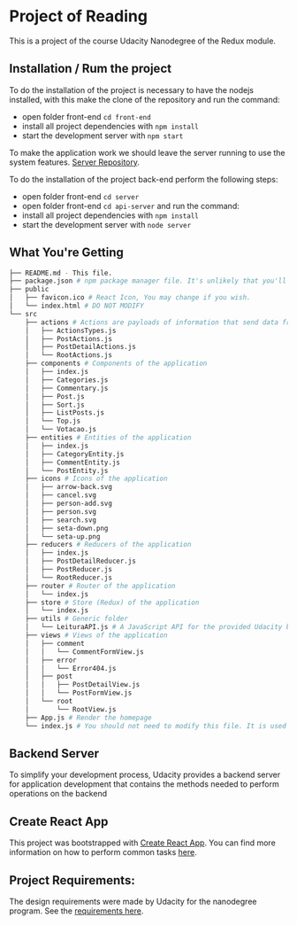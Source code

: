 # Project of Reading

This is a project of the course Udacity Nanodegree of the Redux module.

## Installation / Rum the project

To do the installation of the project is necessary to have the nodejs installed, with this make the clone of the repository and run the command:

* open folder front-end `cd front-end`
* install all project dependencies with `npm install`
* start the development server with `npm start`

To make the application work we should leave the server running to use the system features. <a href="https://github.com/alannunes90/react-Leitura-Nanodegree/tree/master/server">Server Repository</a>.

To do the installation of the project back-end perform the following steps:

* open folder front-end `cd server`
* open folder front-end `cd api-server` and run the command:
* install all project dependencies with `npm install`
* start the development server with `node server`

## What You're Getting
```bash
├── README.md - This file.
├── package.json # npm package manager file. It's unlikely that you'll need to modify this.
├── public
│   ├── favicon.ico # React Icon, You may change if you wish.
│   └── index.html # DO NOT MODIFY
└── src
    ├── actions # Actions are payloads of information that send data from your application to your store. 
    │   ├── ActionsTypes.js
    │   ├── PostActions.js
    │   ├── PostDetailActions.js
    │   └── RootActions.js
    ├── components # Components of the application
    │   ├── index.js
    │   ├── Categories.js
    │   ├── Commentary.js
    │   ├── Post.js
    │   ├── Sort.js
    │   ├── ListPosts.js
    │   └── Top.js
    │   └── Votacao.js
    ├── entities # Entities of the application
    │   ├── index.js
    │   ├── CategoryEntity.js
    │   ├── CommentEntity.js
    │   └── PostEntity.js
    ├── icons # Icons of the application
    │   ├── arrow-back.svg
    │   ├── cancel.svg
    │   ├── person-add.svg
    │   ├── person.svg
    │   ├── search.svg
    │   ├── seta-down.png
    │   └── seta-up.png
    ├── reducers # Reducers of the application
    │   ├── index.js
    │   ├── PostDetailReducer.js
    │   ├── PostReducer.js
    │   └── RootReducer.js
    ├── router # Router of the application
    │   └── index.js
    ├── store # Store (Redux) of the application
    │   └── index.js
    ├── utils # Generic folder
    │   └── LeituraAPI.js # A JavaScript API for the provided Udacity backend.
    ├── views # Views of the application
    │   ├── comment
    │   │   └── CommentFormView.js    
    │   ├── error
    │   │   └── Error404.js    
    │   ├── post
    │   │   ├── PostDetailView.js
    │   │   └── PostFormView.js
    │   └── root
    │       └── RootView.js      
    ├── App.js # Render the homepage
    └── index.js # You should not need to modify this file. It is used for DOM rendering only.
```
## Backend Server

To simplify your development process, Udacity provides a backend server for application development that contains the methods needed to perform operations on the backend

## Create React App

This project was bootstrapped with [Create React App](https://github.com/facebookincubator/create-react-app). You can find more information on how to perform common tasks [here](https://github.com/facebookincubator/create-react-app/blob/master/packages/react-scripts/template/README.md).

## Project Requirements:

The design requirements were made by Udacity for the nanodegree program. See the <a href="https://review.udacity.com/#!/rubrics/1081/view">requirements here</a>.


